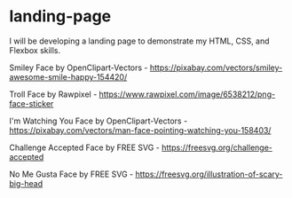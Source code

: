 # landing-page

I will be developing a landing page to demonstrate my HTML, CSS, and Flexbox skills.

Smiley Face by OpenClipart-Vectors - https://pixabay.com/vectors/smiley-awesome-smile-happy-154420/

Troll Face by Rawpixel - https://www.rawpixel.com/image/6538212/png-face-sticker

I'm Watching You Face by OpenClipart-Vectors - https://pixabay.com/vectors/man-face-pointing-watching-you-158403/

Challenge Accepted Face by FREE SVG - https://freesvg.org/challenge-accepted

No Me Gusta Face by FREE SVG - https://freesvg.org/illustration-of-scary-big-head